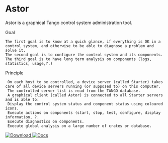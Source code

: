 # Astor
Astor is a graphical Tango control system administration tool.

Goal

    The first goal is to know at a quick glance, if everything is OK in a control system, and otherwise to be able to diagnose a problem and solve it.
    The second goal is to configure the control system and its components.
    The third goal is to have long term analysis on components (logs, statistics, usage,?.)

Principle

     On each host to be controlled, a device server (called Starter) takes care of all device servers running (or supposed to) on this computer.
     The controlled server list is read from the TANGO database.
     A graphical client (called Astor) is connected to all Starter servers and is able to:
     Display the control system status and component status using coloured icons.
     Execute actions on components (start, stop, test, configure, display information, ?.
     Execute diagnostics on components.
     Execute global analysis on a large number of crates or database.


[ ![Download](https://api.bintray.com/packages/tango-controls/maven/Astor/images/download.svg) ](https://bintray.com/tango-controls/maven/Astor/_latestVersion)
[![Docs](https://img.shields.io/badge/Latest-Docs-orange.svg)](https://tango-controls.github.io/Astor/)
